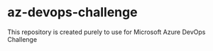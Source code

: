 # az-devops-challenge

This repository is created purely to use for Microsoft Azure DevOps Challenge  

